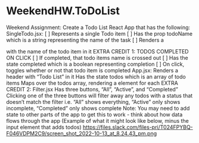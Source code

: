 # WeekendHW.ToDoList

Weekend Assignment:
Create a Todo List React App that has the following:
SingleTodo.jsx:
[ ] Represents a single Todo item
[ ] Has the prop todoName which is a string representing the name of the task
[ ] Renders a <div /> with the name of the todo item in it
EXTRA CREDIT 1: TODOS COMPLETED ON CLICK
[ ] If completed, that todo items name is crossed out
[ ] Has the state completed which is a boolean representing completion
[ ] On click, toggles whether or not that todo item is completed
App.jsx:
Renders a header with “Todo List” in it
Has the state todos which is an array of todo items
Maps over the todos array, rendering a <SingleTodo /> element for each
EXTRA CREDIT 2: Filter.jsx
Has three buttons, “All”, “Active”, and “Completed”
Clicking one of the three buttons will filter away any todos with a status that doesn’t match the filter
i.e. “All” shows everything, “Active” only shows incomplete, “Completed” only shows complete
Note: You may need to add state to other parts of the app to get this to work - think about how data flows through the app
(Example of what it might look like below, minus the input element that adds todos)
https://files.slack.com/files-pri/T024FPYBQ-F046VDPM2C9/screen_shot_2022-10-13_at_8.24.43_pm.png
